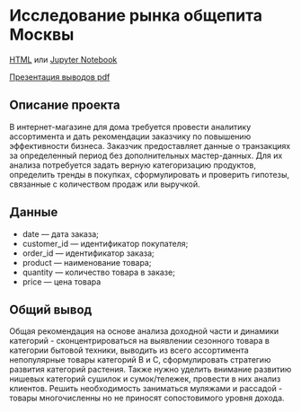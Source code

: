 # Исследование рынка общепита Москвы

[HTML](product_analytic.html) или [Jupyter Notebook](product_analytic.ipynb)

[Презентация выводов pdf](product_analytic.pdf)

## Описание проекта

В интернет-магазине для дома требуется провести аналитику ассортимента и дать рекомендации заказчику по повышению эффективности бизнеса. Заказчик предоставляет данные о транзакциях за определенный период без дополнительных мастер-данных. Для их анализа потребуется задать верную категоризацию продуктов, определить тренды в покупках, сформулировать и проверить гипотезы, связанные с количеством продаж или выручкой.

## Данные
- date — дата заказа;
- customer_id — идентификатор покупателя;
- order_id — идентификатор заказа;
- product — наименование товара;
- quantity — количество товара в заказе;
- price — цена товара

## Общий вывод

Общая рекомендация на основе анализа доходной части и динамики категорий - сконцентрироваться на выявлении сезонного товара в категории бытовой техники, выводить из всего ассортимента непопулярные товары категорий B и С, сформулировать стратегию развития категорий растения. Также нужно уделить внимание развитию нишевых категорий сушилок и сумок/тележек, провести в них анализ клиентов. Решить необходимость заниматься муляжами и рассадой - товары многочисленны но не приносят сопостовимого уровня дохода.
